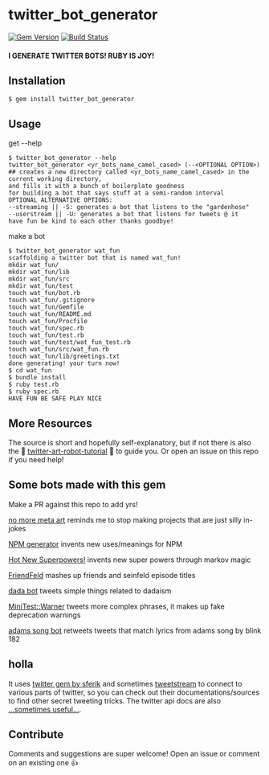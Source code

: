 # twitter_bot_generator

[![Gem Version](https://badge.fury.io/rb/twitter_bot_generator.svg)](http://badge.fury.io/rb/twitter_bot_generator) [![Build Status](https://travis-ci.org/coleww/twitter_bot_generator.svg?branch=master)](https://travis-ci.org/coleww/twitter_bot_generator) 

#### I GENERATE TWITTER BOTS! RUBY IS JOY!


## Installation

    $ gem install twitter_bot_generator

## Usage

get --help

```
$ twitter_bot_generator --help
twitter_bot_generator <yr_bots_name_camel_cased> (--<OPTIONAL OPTION>)
## creates a new directory called <yr_bots_name_camel_cased> in the current working directory,
and fills it with a bunch of boilerplate goodness
for building a bot that says stuff at a semi-random interval
OPTIONAL ALTERNATIVE OPTIONS:
--streaming || -S: generates a bot that listens to the "gardenhose"
--userstream || -U: generates a bot that listens for tweets @ it
have fun be kind to each other thanks goodbye!
```


make a bot

```
$ twitter_bot_generator wat_fun
scaffolding a twitter bot that is named wat_fun!
mkdir wat_fun/
mkdir wat_fun/lib
mkdir wat_fun/src
mkdir wat_fun/test
touch wat_fun/bot.rb
touch wat_fun/.gitignore
touch wat_fun/Gemfile
touch wat_fun/README.md
touch wat_fun/Procfile
touch wat_fun/spec.rb
touch wat_fun/test.rb
touch wat_fun/test/wat_fun_test.rb
touch wat_fun/src/wat_fun.rb
touch wat_fun/lib/greetings.txt
done generating! your turn now!
$ cd wat_fun
$ bundle install
$ ruby test.rb
$ ruby spec.rb
HAVE FUN BE SAFE PLAY NICE
```

## More Resources

The source is short and hopefully self-explanatory, but if not there is also the :dancer: [twitter-art-robot-tutorial](http://github.com/coleww/twitter-art-bot-tutorial) :dancers: to guide you. Or open an issue on this repo if you need help!


## Some bots made with this gem

Make a PR against this repo to add yrs!

[no more meta art](https://github.com/coleww/meta_art_bot) reminds me to stop making projects that are just silly in-jokes

[NPM generator](https://github.com/coleww/npm-bot-dude) invents new uses/meanings for NPM

[Hot New Superpowers!](https://github.com/coleww/power_bot) invents new super powers through markov magic

[FriendFeld](https://github.com/coleww/friendfeld) mashes up friends and seinfeld episode titles

[dada bot](https://github.com/coleww/dadabot) tweets simple things related to dadaism

[MiniTest::Warner](https://github.com/coleww/mini_test_warner_bot) tweets more complex phrases, it makes up fake deprecation warnings

[adams song bot](https://github.com/coleww/adams_song_bot) retweets tweets that match lyrics from adams song by blink 182


## holla

It uses [twitter gem by sferik](https://github.com/sferik/twitter) and sometimes [tweetstream](https://github.com/tweetstream/tweetstream) to connect to various parts of twitter, so you can check out their documentations/sources to find other secret tweeting tricks. The twitter api docs are also [...sometimes useful...](https://dev.twitter.com/overview/documentation).

## Contribute

Comments and suggestions are super welcome! Open an issue or comment on an existing one :+1: 
